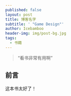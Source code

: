 ```yaml
---
published: false
layout: post
title: 博客名字
subtitle: ' "Game Design"'
author: Icebamboo
header-img: img/post-bg.jpg
tags:
  - 书籍
---
```

> “看书非常有用啊”


## 前言

这本书太好了！